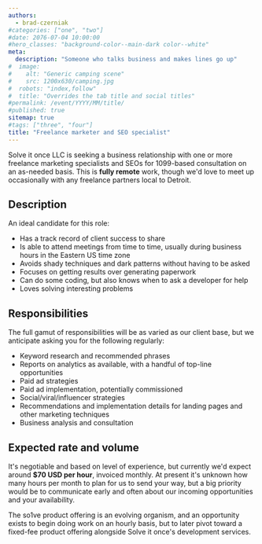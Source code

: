 ```yaml
---
authors:
  - brad-czerniak
#categories: ["one", "two"]
#date: 2076-07-04 10:00:00
#hero_classes: "background-color--main-dark color--white"
meta:
  description: "Someone who talks business and makes lines go up"
#  image:
#    alt: "Generic camping scene"
#    src: 1200x630/camping.jpg
#  robots: "index,follow"
#  title: "Overrides the tab title and social titles"
#permalink: /event/YYYY/MM/title/
#published: true
sitemap: true
#tags: ["three", "four"]
title: "Freelance marketer and SEO specialist"
---
```


Solve it once LLC is seeking a business relationship with one or more freelance marketing specialists and SEOs for 1099-based
consultation on an as-needed basis. This is **fully remote** work, though we'd love to meet up occasionally with
any freelance partners local to Detroit.

## Description

An ideal candidate for this role:

  * Has a track record of client success to share
  * Is able to attend meetings from time to time, usually during business hours in the Eastern US time zone
  * Avoids shady techniques and dark patterns without having to be asked
  * Focuses on getting results over generating paperwork
  * Can do some coding, but also knows when to ask a developer for help
  * Loves solving interesting problems

## Responsibilities

The full gamut of responsibilities will be as varied as our client base, but we anticipate asking you for the following
regularly:

  * Keyword research and recommended phrases
  * Reports on analytics as available, with a handful of top-line opportunities
  * Paid ad strategies
  * Paid ad implementation, potentially commissioned
  * Social/viral/influencer strategies
  * Recommendations and implementation details for landing pages and other marketing techniques
  * Business analysis and consultation

## Expected rate and volume

It's negotiable and based on level of experience, but currently we'd expect around **$70 USD per hour**, invoiced monthly.
At present it's unknown how many hours per month to plan for us to send your way, but a big priority would be to communicate
early and often about our incoming opportunities and your availability.

The so1ve product offering is an evolving organism, and an opportunity exists to begin doing work on an hourly basis, but
to later pivot toward a fixed-fee product offering alongside Solve it once's development services.

